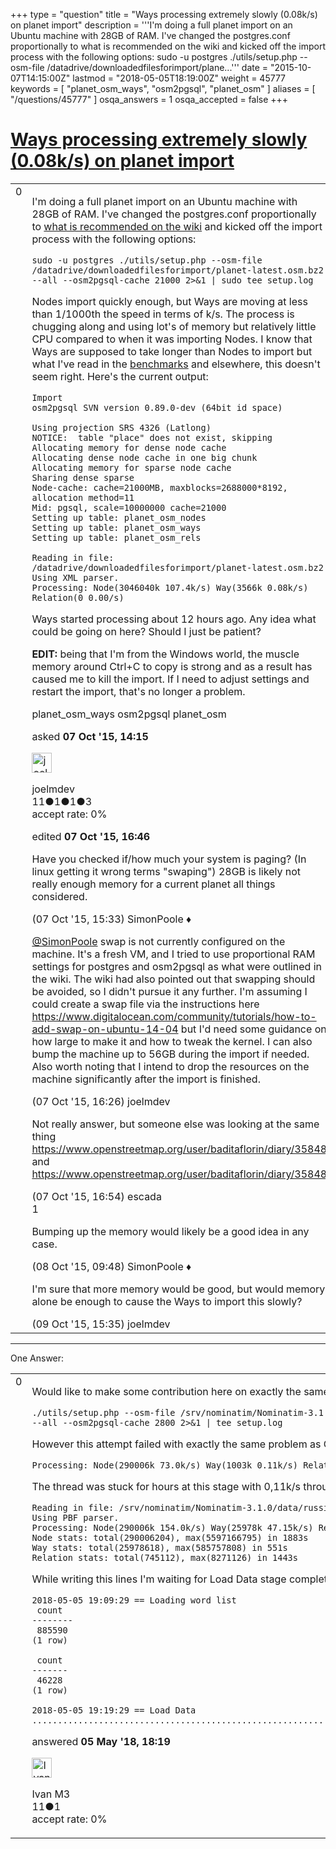 +++
type = "question"
title = "Ways processing extremely slowly (0.08k/s) on planet import"
description = '''I&#x27;m doing a full planet import on an Ubuntu machine with 28GB of RAM. I&#x27;ve changed the postgres.conf proportionally to what is recommended on the wiki and kicked off the import process with the following options: sudo -u postgres ./utils/setup.php --osm-file /datadrive/downloadedfilesforimport/plane...'''
date = "2015-10-07T14:15:00Z"
lastmod = "2018-05-05T18:19:00Z"
weight = 45777
keywords = [ "planet_osm_ways", "osm2pgsql", "planet_osm" ]
aliases = [ "/questions/45777" ]
osqa_answers = 1
osqa_accepted = false
+++

<div class="headNormal">

# [Ways processing extremely slowly (0.08k/s) on planet import](/questions/45777/ways-processing-extremely-slowly-008ks-on-planet-import)

</div>

<div id="main-body">

<div id="askform">

<table id="question-table" style="width:100%;">
<colgroup>
<col style="width: 50%" />
<col style="width: 50%" />
</colgroup>
<tbody>
<tr>
<td style="width: 30px; vertical-align: top"><div class="vote-buttons">
<span id="post-45777-upvote" class="ajax-command post-vote up" rel="nofollow" title="I like this post (click again to cancel)"> </span>
<div id="post-45777-score" class="post-score" title="current number of votes">
0
</div>
<span id="post-45777-downvote" class="ajax-command post-vote down" rel="nofollow" title="I dont like this post (click again to cancel)"> </span> <span id="favorite-mark" class="ajax-command favorite-mark" rel="nofollow" title="mark/unmark this question as favorite (click again to cancel)"> </span>
<div id="favorite-count" class="favorite-count">
&#10;</div>
</div></td>
<td><div id="item-right">
<div class="question-body">
<p>I'm doing a full planet import on an Ubuntu machine with 28GB of RAM. I've changed the postgres.conf proportionally to <a href="https://wiki.openstreetmap.org/wiki/Nominatim/Installation#PostgreSQL_Tuning">what is recommended on the wiki</a> and kicked off the import process with the following options:</p>
<pre><code>sudo -u postgres ./utils/setup.php --osm-file /datadrive/downloadedfilesforimport/planet-latest.osm.bz2 --all --osm2pgsql-cache 21000 2&gt;&amp;1 | sudo tee setup.log</code></pre>
<p>Nodes import quickly enough, but Ways are moving at less than 1/1000th the speed in terms of k/s. The process is chugging along and using lot's of memory but relatively little CPU compared to when it was importing Nodes. I know that Ways are supposed to take longer than Nodes to import but what I've read in the <a href="https://wiki.openstreetmap.org/wiki/Osm2pgsql/benchmarks">benchmarks</a> and elsewhere, this doesn't seem right. Here's the current output:</p>
<pre><code>Import
osm2pgsql SVN version 0.89.0-dev (64bit id space)
&#10;Using projection SRS 4326 (Latlong)
NOTICE:  table &quot;place&quot; does not exist, skipping
Allocating memory for dense node cache
Allocating dense node cache in one big chunk
Allocating memory for sparse node cache
Sharing dense sparse
Node-cache: cache=21000MB, maxblocks=2688000*8192, allocation method=11
Mid: pgsql, scale=10000000 cache=21000
Setting up table: planet_osm_nodes
Setting up table: planet_osm_ways
Setting up table: planet_osm_rels
&#10;Reading in file: /datadrive/downloadedfilesforimport/planet-latest.osm.bz2
Using XML parser.
Processing: Node(3046040k 107.4k/s) Way(3566k 0.08k/s) Relation(0 0.00/s)</code></pre>
<p>Ways started processing about 12 hours ago. Any idea what could be going on here? Should I just be patient?</p>
<p><strong>EDIT:</strong> being that I'm from the Windows world, the muscle memory around Ctrl+C to copy is strong and as a result has caused me to kill the import. If I need to adjust settings and restart the import, that's no longer a problem.</p>
</div>
<div id="question-tags" class="tags-container tags">
<span class="post-tag tag-link-planet_osm_ways" rel="tag" title="see questions tagged &#39;planet_osm_ways&#39;">planet_osm_ways</span> <span class="post-tag tag-link-osm2pgsql" rel="tag" title="see questions tagged &#39;osm2pgsql&#39;">osm2pgsql</span> <span class="post-tag tag-link-planet_osm" rel="tag" title="see questions tagged &#39;planet_osm&#39;">planet_osm</span>
</div>
<div id="question-controls" class="post-controls">
&#10;</div>
<div class="post-update-info-container">
<div class="post-update-info post-update-info-user">
<p>asked <strong>07 Oct '15, 14:15</strong></p>
<img src="https://secure.gravatar.com/avatar/9b2b0a805463173c9cb4a740aefbac55?s=32&amp;d=identicon&amp;r=g" class="gravatar" width="32" height="32" alt="joelmdev&#39;s gravatar image" />
<p><span>joelmdev</span><br />
<span class="score" title="11 reputation points">11</span><span title="1 badges"><span class="badge1">●</span><span class="badgecount">1</span></span><span title="1 badges"><span class="silver">●</span><span class="badgecount">1</span></span><span title="3 badges"><span class="bronze">●</span><span class="badgecount">3</span></span><br />
<span class="accept_rate" title="Rate of the user&#39;s accepted answers">accept rate:</span> <span title="joelmdev has no accepted answers">0%</span></p>
</div>
<div class="post-update-info post-update-info-edited">
<p><span> edited <strong>07 Oct '15, 16:46</strong> </span></p>
</div>
</div>
<div id="comments-container-45777" class="comments-container">
<span id="45783"></span>
<div id="comment-45783" class="comment">
<div id="post-45783-score" class="comment-score">
&#10;</div>
<div class="comment-text">
<p>Have you checked if/how much your system is paging? (In linux getting it wrong terms "swaping") 28GB is likely not really enough memory for a current planet all things considered.</p>
</div>
<div id="comment-45783-info" class="comment-info">
<span class="comment-age">(07 Oct '15, 15:33)</span> <span class="comment-user userinfo">SimonPoole ♦</span>
</div>
</div>
<span id="45785"></span>
<div id="comment-45785" class="comment">
<div id="post-45785-score" class="comment-score">
&#10;</div>
<div class="comment-text">
<p><a href="https://help.openstreetmap.org/users/2053/simonpoole"></a><a href="https://help.openstreetmap.org/users/2053/simonpoole">@SimonPoole</a> swap is not currently configured on the machine. It's a fresh VM, and I tried to use proportional RAM settings for postgres and osm2pgsql as what were outlined in the wiki. The wiki had also pointed out that swapping should be avoided, so I didn't pursue it any further. I'm assuming I could create a swap file via the instructions here <a href="https://www.digitalocean.com/community/tutorials/how-to-add-swap-on-ubuntu-14-04">https://www.digitalocean.com/community/tutorials/how-to-add-swap-on-ubuntu-14-04</a> but I'd need some guidance on how large to make it and how to tweak the kernel. I can also bump the machine up to 56GB during the import if needed. Also worth noting that I intend to drop the resources on the machine significantly after the import is finished.</p>
</div>
<div id="comment-45785-info" class="comment-info">
<span class="comment-age">(07 Oct '15, 16:26)</span> <span class="comment-user userinfo">joelmdev</span>
</div>
</div>
<span id="45787"></span>
<div id="comment-45787" class="comment">
<div id="post-45787-score" class="comment-score">
&#10;</div>
<div class="comment-text">
<p>Not really answer, but someone else was looking at the same thing <a href="https://www.openstreetmap.org/user/baditaflorin/diary/35848">https://www.openstreetmap.org/user/baditaflorin/diary/35848</a> and <a href="https://www.openstreetmap.org/user/baditaflorin/diary/35848">https://www.openstreetmap.org/user/baditaflorin/diary/35848</a></p>
</div>
<div id="comment-45787-info" class="comment-info">
<span class="comment-age">(07 Oct '15, 16:54)</span> <span class="comment-user userinfo">escada</span>
</div>
</div>
<span id="45798"></span>
<div id="comment-45798" class="comment">
<div id="post-45798-score" class="comment-score">
1
</div>
<div class="comment-text">
<p>Bumping up the memory would likely be a good idea in any case.</p>
</div>
<div id="comment-45798-info" class="comment-info">
<span class="comment-age">(08 Oct '15, 09:48)</span> <span class="comment-user userinfo">SimonPoole ♦</span>
</div>
</div>
<span id="45818"></span>
<div id="comment-45818" class="comment">
<div id="post-45818-score" class="comment-score">
&#10;</div>
<div class="comment-text">
<p>I'm sure that more memory would be good, but would memory alone be enough to cause the Ways to import this slowly?</p>
</div>
<div id="comment-45818-info" class="comment-info">
<span class="comment-age">(09 Oct '15, 15:35)</span> <span class="comment-user userinfo">joelmdev</span>
</div>
</div>
</div>
<div id="comment-tools-45777" class="comment-tools">
&#10;</div>
<div class="clear">
&#10;</div>
<div id="comment-45777-form-container" class="comment-form-container">
&#10;</div>
<div class="clear">
&#10;</div>
</div></td>
</tr>
</tbody>
</table>

------------------------------------------------------------------------

<div class="tabBar">

<span id="sort-top"></span>

<div class="headQuestions">

One Answer:

</div>

</div>

<span id="63327"></span>

<div id="answer-container-63327" class="answer">

<table style="width:100%;">
<colgroup>
<col style="width: 50%" />
<col style="width: 50%" />
</colgroup>
<tbody>
<tr>
<td style="width: 30px; vertical-align: top"><div class="vote-buttons">
<span id="post-63327-upvote" class="ajax-command post-vote up" rel="nofollow" title="I like this post (click again to cancel)"> </span>
<div id="post-63327-score" class="post-score" title="current number of votes">
0
</div>
<span id="post-63327-downvote" class="ajax-command post-vote down" rel="nofollow" title="I dont like this post (click again to cancel)"> </span>
</div></td>
<td><div class="item-right">
<div class="answer-body">
<p>Would like to make some contribution here on exactly the same problem: my semi-production nominatim installation test setup initially included 2GB of RAM for VM with Ubuntu 16.04. While installing using <a href="http://nominatim.org/release-docs/latest/appendix/Install-on-Ubuntu-16/">the guideline</a> I kept all postgresql buffer sizes to their defaults (e.g. did not increase them to 2G/10G/24G as <a href="http://nominatim.org/release-docs/latest/admin/Installation/#postgresql-tuning">this manual</a> suggests), and also decreased --osm2pgsql-cache setting by 10x, e.g. running:</p>
<pre><code>./utils/setup.php --osm-file /srv/nominatim/Nominatim-3.1.0/data/russia-latest.osm.pbf
--all --osm2pgsql-cache 2800 2&gt;&amp;1 | tee setup.log</code></pre>
<p>However this attempt failed with exactly the same problem as Op described, producing processing speed as follows (approx. values, as I did not keep the 1st attempt logs):</p>
<pre><code>Processing: Node(290006k 73.0k/s) Way(1003k 0.11k/s) Relation(0 0.0/s)</code></pre>
<p>The thread was stuck for hours at this stage with 0,11k/s throughput for Way processing, so I cancelled the import, decided to increase VM RAM from 2GB to 8GB. This lead to success: both import speed doubled and the processing stage was finished, overall import continued to next stages:</p>
<pre><code>Reading in file: /srv/nominatim/Nominatim-3.1.0/data/russia-latest.osm.pbf
Using PBF parser.
Processing: Node(290006k 154.0k/s) Way(25978k 47.15k/s) Relation(744260 515.77/s)  parse time: 3877s
Node stats: total(290006204), max(5597166795) in 1883s
Way stats: total(25978618), max(585757808) in 551s
Relation stats: total(745112), max(8271126) in 1443s</code></pre>
<p>While writing this lines I'm waiting for Load Data stage completion:</p>
<pre><code>2018-05-05 19:09:29 == Loading word list
 count
--------
 885590
(1 row)
&#10; count
-------
 46228
(1 row)
&#10;2018-05-05 19:19:29 == Load Data
.......................................................................................................................................................................................................................................................................................................................................................................................................................................................................................................................................................................................................................................................................................................................................................................................................................................................................................................................................................................................................................................................................................................................................................................................................................................................................................................................................................................................................................................................................................................................................</code></pre>
</div>
<div class="answer-controls post-controls">
&#10;</div>
<div class="post-update-info-container">
<div class="post-update-info post-update-info-user">
<p>answered <strong>05 May '18, 18:19</strong></p>
<img src="https://secure.gravatar.com/avatar/469f1370fd837b672771f5e5234eaf24?s=32&amp;d=identicon&amp;r=g" class="gravatar" width="32" height="32" alt="Ivan%20M3&#39;s gravatar image" />
<p><span>Ivan M3</span><br />
<span class="score" title="11 reputation points">11</span><span title="1 badges"><span class="bronze">●</span><span class="badgecount">1</span></span><br />
<span class="accept_rate" title="Rate of the user&#39;s accepted answers">accept rate:</span> <span title="Ivan M3 has no accepted answers">0%</span></p>
</div>
</div>
<div id="comments-container-63327" class="comments-container">
&#10;</div>
<div id="comment-tools-63327" class="comment-tools">
&#10;</div>
<div class="clear">
&#10;</div>
<div id="comment-63327-form-container" class="comment-form-container">
&#10;</div>
<div class="clear">
&#10;</div>
</div></td>
</tr>
</tbody>
</table>

</div>

<div class="paginator-container-left">

</div>

</div>

</div>

